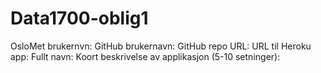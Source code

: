 # Data1700-oblig1
OsloMet brukernvn: 
GitHub brukernavn: 
GitHub repo URL: 
URL til Heroku app:
Fullt navn: 
Koort beskrivelse av applikasjon (5-10 setninger): 
